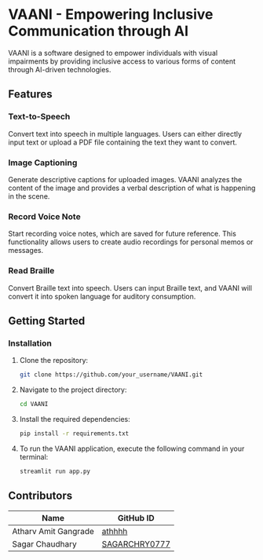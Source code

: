 # VAANI - Empowering Inclusive Communication through AI

VAANI is a software designed to empower individuals with visual impairments by providing inclusive access to various forms of content through AI-driven technologies.

## Features

### Text-to-Speech

Convert text into speech in multiple languages. Users can either directly input text or upload a PDF file containing the text they want to convert.

### Image Captioning

Generate descriptive captions for uploaded images. VAANI analyzes the content of the image and provides a verbal description of what is happening in the scene.

### Record Voice Note

Start recording voice notes, which are saved for future reference. This functionality allows users to create audio recordings for personal memos or messages.

### Read Braille

Convert Braille text into speech. Users can input Braille text, and VAANI will convert it into spoken language for auditory consumption.

## Getting Started

### Installation

1. Clone the repository:
   ```bash
   git clone https://github.com/your_username/VAANI.git
   ```
2. Navigate to the project directory:
    ```bash
   cd VAANI
   ```
3. Install the required dependencies:
    ```bash
   pip install -r requirements.txt
   ```
4. To run the VAANI application, execute the following command in your terminal:  
    ```bash
   streamlit run app.py
   ```

## Contributors

| Name             | GitHub ID          |
|------------------|--------------------|
| Atharv Amit Gangrade         | [athhhh](https://github.com/athhhh)     |
| Sagar Chaudhary       | [SAGARCHRY0777](https://github.com/SAGARCHRY0777) |

    
